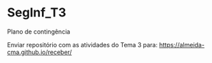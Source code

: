 # SegInf_T3
Plano de contingência

Enviar repositório com as atividades do Tema 3 para: https://almeida-cma.github.io/receber/
